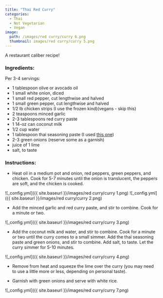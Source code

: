 ```yaml
---
title: "Thai Red Curry"
categories:
  - Thai
  - Not Vegetarian
  - Vegan
image:
  path: /images/red curry/curry 6.png
  thumbnail: images/red curry/curry 5.png
---
```


A restaurant caliber recipe!

### Ingredients:

Per 3-4 servings:

* 1 tablespoon olive or avocado oil
* 1 small white onion, diced
* 1 small red pepper, cut lengthwise and halved
* 1 small green pepper, cut lengthwise and halved
* 1/2 lb chicken strips (I use the frozen kind)(vegans - skip this)
* 2 teaspoons minced garlic
* 2-3 tablespoons red curry paste
* 1 14-oz can coconut milk
* 1/2 cup water
* 1 tablespoon thai seasoning paste (I used [this one](https://www.kroger.com/p/gourmet-garden-herbs-spices-thai-seasoning-stir-in-paste/0087520800133))
* 2-3 green onions (reserve some as a garnish)
* juice of 1 lime
* salt, to taste


### Instructions:

* Heat oil in a medium pot and onion, red peppers, green peppers, and chicken. Cook for 5-7 minutes until the onion is translucent, the peppers are soft, and the chicken is cooked.

![_config.yml]({{ site.baseurl }}/images/red curry/curry 1.png)
![_config.yml]({{ site.baseurl }}/images/red curry/curry 2.png)

* Add the minced garlic and red curry paste, and stir to combine. Cook for a minute or two.

![_config.yml]({{ site.baseurl }}/images/red curry/curry 3.png)

* Add the coconut milk and water, and stir to combine. Cook for a minute or two until the curry comes to a small simmer. Add the thai seasoning paste and green onions, and stir to combine. Add salt, to taste. Let the curry simmer for 5-10 minutes.

![_config.yml]({{ site.baseurl }}/images/red curry/curry 4.png)

* Remove from heat and squeeze the lime over the curry (you may need to use a little more or less, depending on personal taste).

* Garnish with green onions and serve with white rice.

![_config.yml]({{ site.baseurl }}/images/red curry/curry 7.png)


